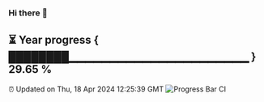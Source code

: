 ### Hi there 👋
⏳ Year progress { ████████▁▁▁▁▁▁▁▁▁▁▁▁▁▁▁▁▁▁▁▁▁▁ } 29.65 %
---
⏰ Updated on Thu, 18 Apr 2024 12:25:39 GMT
![Progress Bar CI](https://github.com/liununu/liununu/workflows/Progress%20Bar%20CI/badge.svg)
